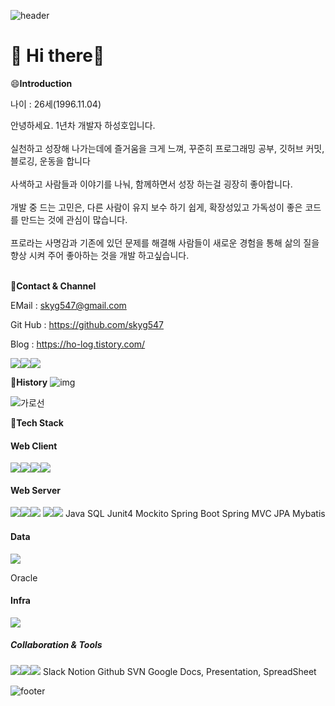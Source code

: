 ![header](https://capsule-render.vercel.app/api?type=waving&height=200&fontAlign=80&fontAlignY=40&color=timeGradient&section=header)

<h1>👋 Hi there👋</h1>

😄**Introduction**

나이 : 26세(1996.11.04)

안녕하세요. 1년차 개발자 하성호입니다.<br/><br/>
실천하고 성장해 나가는데에 즐거움을 크게 느껴, 꾸준히 프로그래밍 공부, 깃허브 커밋, 블로깅, 운동을 합니다 <br/><br/>
사색하고 사람들과 이야기를 나눠, 함께하면서 성장 하는걸 굉장히 좋아합니다.<br/><br/>
개발 중 드는 고민은, 다른 사람이 유지 보수 하기 쉽게, 확장성있고 가독성이 좋은 코드를 만드는 것에 관심이 많습니다.<br/><br/>
프로라는 사명감과 기존에 있던 문제를 해결해 사람들이 새로운 경험을 통해 삶의 질을 향상 시켜 주어 좋아하는 것을 개발 하고싶습니다.<br/><br/>

💬**Contact & Channel**

EMail : [skyg547@gmail.com](mailto:skyg547@gmail.com)

Git Hub : https://github.com/skyg547

Blog : https://ho-log.tistory.com/

<img src="https://github-readme-stats.vercel.app/api?username=skyg547&count_private=true&show_icons=true&theme=omni" /><img src="http://mazassumnida.wtf/api/generate_badge?boj=skyg547" /><img src="http://mazassumnida.wtf/api/mini/generate_badge?boj=skyg547" />


👯**History**
![img](https://lh6.googleusercontent.com/qicqIC9QOavO_pyVee-NS3E7EWgHDtu2PySoU_qhhxx7IlzrWK_M3TIrzuGHVWzkjHC2f-9LohSGzdYOU6Xgzx5vqfX1KSAmQoEDhyjbotzHnjxUSZF7fGDPmsCIXE1wZNUodDNt)


![가로선](https://lh6.googleusercontent.com/rO2v3sDVjdNwFxw-AxLXjTx3IoTqKjeqG5bYaNQnqPCYN1B6-42SPkIZ8LO6emQMGGjBpqlp__kM0Plc6wwiPc72EK_GYpK2J5zZMXB9MaQ7giauXA1MsstdQKeckZvWg2Lu9X2d)



🔭**Tech Stack**


<h4>Web Client</h4>
<img src="https://img.shields.io/badge/HTML5-E34F26?stylt&logo=HTML5&logoColor=white" /><img src="https://img.shields.io/badge/CSS3-1572B6?style=flat&logo=CSS3&logoColor=white" /><img src="https://img.shields.io/badge/JavaScript-F7DF1E?style=flat&logo=JavaScript&logoColor=black" /><img src="https://img.shields.io/badge/jQuery-0769AD?style=flat&logo=jQuery&logoColor=white" />

<h4>Web Server</h4>
<img src="https://img.shields.io/badge/Java-007396?style=flat&logo=Java&logoColor=white" /><img src="https://img.shields.io/badge/Spring-6DB33F?style=flat&logo=Spring&logoColor=white" /><img src="https://img.shields.io/badge/Maven-C71A36?style=flat&logo=Apache%20Maven&logoColor=white" />
<img src="https://img.shields.io/badge/Gradle-02303A?style=flat&logo=Gradle&logoColor=white" /><img src="https://img.shields.io/badge/JSON%20Web%20Tokens-000000?style=flat&logo=JSON%20Web%20Tokens&logoColor=white" />
Java SQL Junit4 Mockito Spring Boot Spring MVC JPA Mybatis

<h4>Data</h4>
<img src="https://img.shields.io/badge/MySQL-4479A1?style=flat&logo=MySQL&logoColor=white" />
<p>Oracle</p>

<h4>Infra</h4>
<img src="https://img.shields.io/badge/Jenkins-D24939?style=flat&logo=Jenkins&logoColor=white" />

<h5>Collaboration & Tools </h5>
<img src="https://img.shields.io/badge/Visual%20Studio%20Code-007ACC?style=flat&logo=Visual%20Studio%20Code&logoColor=white" /><img src="https://img.shields.io/badge/Intellij%20IDEA-000000?style=flat&logo=Intellij%20IDEA&logoColor=white" /><img src="https://img.shields.io/badge/Git-F05032?style=flat&logo=Git&logoColor=white" />
Slack Notion Github SVN Google Docs, Presentation, SpreadSheet


<!-- 
![가로선](https://lh6.googleusercontent.com/rO2v3sDVjdNwFxw-AxLXjTx3IoTqKjeqG5bYaNQnqPCYN1B6-42SPkIZ8LO6emQMGGjBpqlp__kM0Plc6wwiPc72EK_GYpK2J5zZMXB9MaQ7giauXA1MsstdQKeckZvWg2Lu9X2d)

🔭**아성다이소**

회계시스템 개발2021년 5월 - 현재, 강남 


모바일 경비 청구 

기술스택 : Android, IOS, HTML, CSS, JS, JQUERY, JAVA

컴퓨터로만 사용 할수 있던 기존 회계 시스템 경비 청구기능을 모바일 버전으로 구현



예산관리 

기술스택 : Oracle, Java, Spring, Mybatis, Xplatform

기존에 관리하던 예산 시스템의 비즈니스 로직과, 논리적 오류나는 부분을 개선하고, 데이터 테이블 교체 및 재설계, 서비스 유지보수 개발



매출조회

기술스택 : HTML, CSS, JS, JSP, ORACLEERP 

시스템에 매출 조회 메뉴 개발 
 -->
<!-- 
![가로선](https://lh6.googleusercontent.com/ySMHM29SDIH4nkc2_rU43WHQEpqged7ARvShZ7pb450d0wPKoHO2Gux3_TpR_yAcLeM3Um_SCP8bUHsXKA9UclWar8i3hT0F3Qx-IWHhShCv7Nvdt0iGWAE8rHG9kLBqOWp0dAYA)

🌱**EduCation & Study**    <br /> 

부산외국어대학교

컴퓨터공학과, 스마트언어IT

2015년 3월 - 2021년 2월, 부산

취득 학점 : 133(전공 : 63, 부전공 : 21 , 교양 : 41, 일반 : 6) 

전체 평점 : 3.94/4.5 

전공 평점 : 4.12/4.5

![Points scored](https://lh6.googleusercontent.com/6HSF9cxNN6M48V05kzFZSK5ygyNcnZ-qZhN1tLXjUHBVdJ0_eE3CQaqwfPf0H7v8SOE6WPXx7bxB6gbAy_1df-F207SDi_SH4dWsncwwXZu-eI7AM7aspY-rTYdRFYQDkCGVKT1L)


📫**기억에 남는 강의**

기업정보시스템 실무/ A+ / 

정보시스템에 대한 기획/개발/테스트/운영에 대해 전반적인 흐름을 파악

<br/>


기업커뮤니케이션 실무/ A +/ 

팀원들과 개발하는 과정과 방법들과 협업을 하기 위해 사용하는 문서 작성

<br/>


기업 맞춤형 프로젝트 기반 소프트웨어 실습/ A +/ 

클라이언트와 서버 프로그램 간 데이터의 통신에 대한 방법 

<br/>


기업 맞춤형 프로젝트 기반 하드웨어 실습/ A +/

내장형 시스템에 대해 프로그램을 적재하여 구동

<br/>



데이터베이스/ A +/ 

관계형 데이터베이스를 사용하여 데이터 처리 방법에 대한 기본

<br/>


운영체제/ A+ / 

컴퓨터 공학과 OS에 대핸 이해, 수행방식에 대한 처리



![가로선](https://lh6.googleusercontent.com/rO2v3sDVjdNwFxw-AxLXjTx3IoTqKjeqG5bYaNQnqPCYN1B6-42SPkIZ8LO6emQMGGjBpqlp__kM0Plc6wwiPc72EK_GYpK2J5zZMXB9MaQ7giauXA1MsstdQKeckZvWg2Lu9X2d)

2019 부산권 LINC+ 연합 캡스톤 경진대회 최우수

부산외국어대학교 2019 BCOPC 프로그래밍대회 	최우수

9회 동남권 sw 테스트 경진대회 3등 상/80명

부산외국어대학교 2019 프로그래밍 경시대회 장려상

2018 BUPC 참여2018 bufs 명저 읽기 18등



![가로선](https://lh6.googleusercontent.com/rO2v3sDVjdNwFxw-AxLXjTx3IoTqKjeqG5bYaNQnqPCYN1B6-42SPkIZ8LO6emQMGGjBpqlp__kM0Plc6wwiPc72EK_GYpK2J5zZMXB9MaQ7giauXA1MsstdQKeckZvWg2Lu9X2d)

SQLD 

리눅스마스터 2급

정보처리기사

Basic certifcate in software Testing

1종보통운전면허

토익 560

OPIC IM1	



![가로선](https://lh6.googleusercontent.com/F9nNowRtdVgUINNg0k8ALDM_LLP5V0t-djf3AKIajJGyOSdpb0Dko4gmrXZ1uzLXWhXhY3GYF3IfzYoGTD6l60ZdCJ56soRTy2NxmmZta4BuO6OJXgeZ6A3fscc9FPuQtr3nh89n)

**빅데이터 기반의 자바 웹 백엔드 고급개발자 양성과정**

20.07.20-20.12.31	

비트교육센터java, jsp, spring 기반의 백엔드 엔지니어 개발 과정 


**9차 동남권SW 품질역량센터 SW품질캠프**

19.09.04-19.09.05	

부산정보산업진흥원	sw test에 대한 화이트박스, 블랙박스 테스트, 테스트 케이스 작성, 테스트 실행 실무 과정


**모바일 UX/UI 디자인 실무**

19.08.20-19.08.22	

부산정보산업진흥원	모바일 디자인에 관한 포토샵, 레이아웃, 사용자 인터페이스, 사용자 경혐 실무 과정



![가로선](https://lh6.googleusercontent.com/F9nNowRtdVgUINNg0k8ALDM_LLP5V0t-djf3AKIajJGyOSdpb0Dko4gmrXZ1uzLXWhXhY3GYF3IfzYoGTD6l60ZdCJ56soRTy2NxmmZta4BuO6OJXgeZ6A3fscc9FPuQtr3nh89n)

**알고리즘, 자료구조 스터디**

21.03.29-21.07.05 

매주 백준, 프로그래머스에서 문제를 정하여 자료구조와 알고리즘을 사용해 Python으로 최적화된 코드를 만드는 법을 공부하였습니다<br/>



**부산외대 LINC+ 프로그래밍 동아리 BAAM 동아리**

19.05.04-20.02.27

1주일 각, 컴퓨터공학 주제 스터디, 산학EXPO, 서울시 앱공모전, 부산 LINC+ 캡스톤 경진대회, 부산외국어대학교 알고리즘 대회 참여<br/>



**2019 산학협력 EXPO**	

19.11.06-19.11.08

한국연구재단산학EXPO 부산외대 부스 전자기타 작품 전시<br/>



**2019 서울시 스마트 앱 공모전**

19.07.14-19.09.30

집수리 관련 어플리케이션 출품 <br/>


 -->
![footer](https://capsule-render.vercel.app/api?type=waving&height=200&fontAlign=80&fontAlignY=40&color=timeGradient&section=footer)


<!--

- 🔭 I’m currently working on ...

- 🌱 I’m currently learning ...

- 👯 I’m looking to collaborate on ...

- 🤔 I’m looking for help with ...

- 💬 Ask me about ...

- 📫 How to reach me: ...

- 😄 Pronouns: ...

- ⚡ Fun fact: ...

-->
